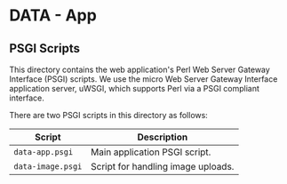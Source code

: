 # DATA - App

## PSGI Scripts

This directory contains the web application's Perl Web Server Gateway Interface (PSGI) scripts. We use the micro Web Server Gateway Interface application server, uWSGI, which supports Perl via a PSGI compliant interface.

There are two PSGI scripts in this directory as follows:

| Script            | Description                        |
| ----------------- | ---------------------------------- |
| `data-app.psgi`   | Main application PSGI script.      |
| `data-image.psgi` | Script for handling image uploads. |
